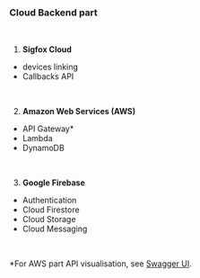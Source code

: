 ### Cloud Backend part
<br>

1. **Sigfox Cloud**
  - devices linking
  - Callbacks API
<br>

2. **Amazon Web Services (AWS)**
  - API Gateway*
  - Lambda
  - DynamoDB
<br>
  
3. **Google Firebase**
  - Authentication
  - Cloud Firestore
  - Cloud Storage
  - Cloud Messaging
<br>

*For AWS part API visualisation, see [Swagger UI](https://app.swaggerhub.com/apis-docs/martin195/EV-IoT-Kit/).
